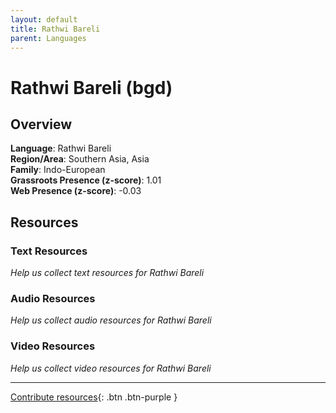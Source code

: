 ```yaml
---
layout: default
title: Rathwi Bareli
parent: Languages
---
```


# Rathwi Bareli (bgd)

## Overview

**Language**: Rathwi Bareli  
**Region/Area**: Southern Asia, Asia  
**Family**: Indo-European  
**Grassroots Presence (z-score)**: 1.01  
**Web Presence (z-score)**: -0.03  

## Resources

### Text Resources
*Help us collect text resources for Rathwi Bareli*

### Audio Resources
*Help us collect audio resources for Rathwi Bareli*

### Video Resources
*Help us collect video resources for Rathwi Bareli*

---

[Contribute resources](https://forms.office.com/e/1SfLJx3u1r){: .btn .btn-purple }

